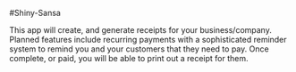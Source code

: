 #Shiny-Sansa

This app will create, and generate receipts for your business/company.  Planned features include recurring payments with a sophisticated reminder system to remind you and your customers that they need to pay.  Once complete, or paid, you will be able to print out a receipt for them.
